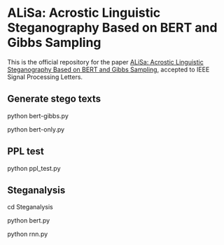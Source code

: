 # ALiSa: Acrostic Linguistic Steganography Based on BERT and Gibbs Sampling
This is the official repository for the paper [ALiSa: Acrostic Linguistic Steganography Based on BERT and Gibbs Sampling](https://ieeexplore.ieee.org/document/9714779), accepted to IEEE Signal Processing Letters.

## Generate stego texts
python bert-gibbs.py

python bert-only.py

## PPL test
python ppl_test.py

## Steganalysis
cd Steganalysis

python bert.py

python rnn.py


